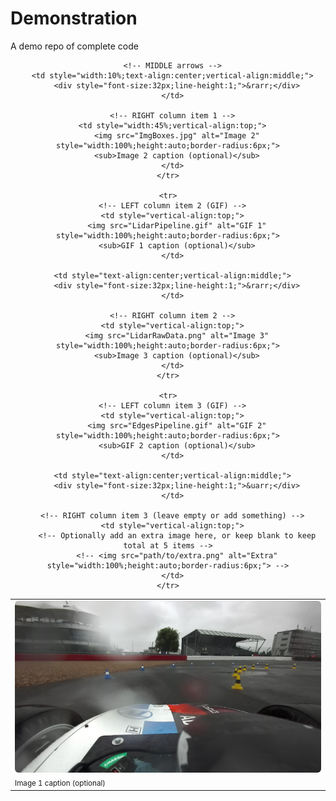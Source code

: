 # Demonstration
A demo repo of complete code


<!-- Media block: two columns with optional arrows between them -->
<div align="center" style="max-width:1400px;margin:0 auto;">

  <table style="width:100%;table-layout:fixed;">
    <tr>
      <!-- LEFT column item 1 -->
      <td style="width:45%;vertical-align:top;">
        <img src="ImgRaw.png" alt="Image 1" style="width:100%;height:auto;border-radius:6px;">
        <sub>Image 1 caption (optional)</sub>
      </td>

      <!-- MIDDLE arrows -->
      <td style="width:10%;text-align:center;vertical-align:middle;">
        <div style="font-size:32px;line-height:1;">&rarr;</div>
      </td>

      <!-- RIGHT column item 1 -->
      <td style="width:45%;vertical-align:top;">
        <img src="ImgBoxes.jpg" alt="Image 2" style="width:100%;height:auto;border-radius:6px;">
        <sub>Image 2 caption (optional)</sub>
      </td>
    </tr>

    <tr>
      <!-- LEFT column item 2 (GIF) -->
      <td style="vertical-align:top;">
        <img src="LidarPipeline.gif" alt="GIF 1" style="width:100%;height:auto;border-radius:6px;">
        <sub>GIF 1 caption (optional)</sub>
      </td>

      <td style="text-align:center;vertical-align:middle;">
        <div style="font-size:32px;line-height:1;">&rarr;</div>
      </td>

      <!-- RIGHT column item 2 -->
      <td style="vertical-align:top;">
        <img src="LidarRawData.png" alt="Image 3" style="width:100%;height:auto;border-radius:6px;">
        <sub>Image 3 caption (optional)</sub>
      </td>
    </tr>

    <tr>
      <!-- LEFT column item 3 (GIF) -->
      <td style="vertical-align:top;">
        <img src="EdgesPipeline.gif" alt="GIF 2" style="width:100%;height:auto;border-radius:6px;">
        <sub>GIF 2 caption (optional)</sub>
      </td>

      <td style="text-align:center;vertical-align:middle;">
        <div style="font-size:32px;line-height:1;">&uarr;</div>
      </td>

      <!-- RIGHT column item 3 (leave empty or add something) -->
      <td style="vertical-align:top;">
        <!-- Optionally add an extra image here, or keep blank to keep total at 5 items -->
        <!-- <img src="path/to/extra.png" alt="Extra" style="width:100%;height:auto;border-radius:6px;"> -->
      </td>
    </tr>
  </table>
</div>
